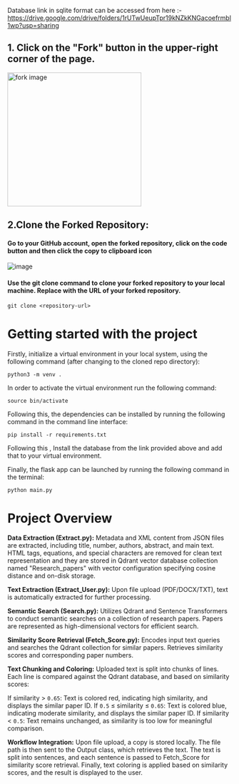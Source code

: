 Database link in sqlite format can be accessed from here :- https://drive.google.com/drive/folders/1rUTwUeupTpr19kNZkKNGacoefrmbl1wp?usp=sharing

## 1. Click on the "Fork" button in the upper-right corner of the page.

  <img align="center" width = "300" src = "https://docs.github.com/assets/cb-40742/mw-1440/images/help/repository/fork-button.webp" alt="fork image"/>

## 2.Clone the Forked Repository:
  #### Go to your GitHub account, open the forked repository, click on the code button and then click the copy to clipboard icon
![image](https://github.com/Surya-Abhinai/INTEL_QUEST-Plagiarism-Checker-/assets/124990558/7f0cd92a-893d-4860-ae47-364bc7fd3416)
  #### Use the git clone command to clone your forked repository to your local machine. Replace   <repository-url> with the URL of your forked repository.
  ```
  git clone <repository-url>
```

# Getting started with the project
Firstly, initialize a virtual environment in your local system, using the following command (after changing to the cloned repo directory): 
```
python3 -m venv .
```
In order to activate the virtual environment run the following command: 
```
source bin/activate
```
Following this, the dependencies can be installed by running the following command in the command line interface: 
```
pip install -r requirements.txt
```
Following this , Install the database from the link provided above and add that to your virtual environment.

Finally, the flask app can be launched by running the following command in the terminal: 
```
python main.py
```

# Project Overview 

**Data Extraction (Extract.py):** Metadata and XML content from JSON files are extracted, including title, number, authors, abstract, and main text. HTML tags, equations, and special characters are removed for clean text representation and they are stored in Qdrant vector database collection named "Research_papers" with vector configuration specifying cosine distance and on-disk storage.

**Text Extraction (Extract_User.py):** Upon file upload (PDF/DOCX/TXT), text is automatically extracted for further processing.

**Semantic Search (Search.py):** Utilizes Qdrant and Sentence Transformers to conduct semantic searches on a collection of research papers. Papers are represented as high-dimensional vectors for efficient search.

**Similarity Score Retrieval (Fetch_Score.py):** Encodes input text queries and searches the Qdrant collection for similar papers. Retrieves similarity scores and corresponding paper numbers.

**Text Chunking and Coloring:** Uploaded text is split into chunks of lines. Each line is compared against the Qdrant database, and based on similarity scores:

If similarity > ```0.65```: Text is colored red, indicating high similarity, and displays the similar paper ID.
If ```0.5``` ≤ similarity ≤ ```0.65```: Text is colored blue, indicating moderate similarity, and displays the similar paper ID.
If similarity < ```0.5```: Text remains unchanged, as similarity is too low for meaningful comparison.

**Workflow Integration:** Upon file upload, a copy is stored locally. The file path is then sent to the Output class, which retrieves the text. The text is split into sentences, and each sentence is passed to Fetch_Score for similarity score retrieval. Finally, text coloring is applied based on similarity scores, and the result is displayed to the user.

